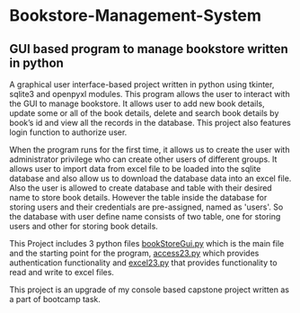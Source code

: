 # Bookstore-Management-System

## GUI based program to manage bookstore written in python

A graphical user interface-based project written in python using tkinter, sqlite3 and openpyxl modules. This program allows the user to interact with the GUI to manage bookstore. It allows user to add new book details, update some or all of the book details, delete and search book details by book’s id and view all the records in the database. This project also features login function to authorize user. 

When the program runs for the first time, it allows us to create the user with administrator privilege who can create other users of different groups. It allows user to import data from excel file to be loaded into the sqlite database and also allow us to download the database data into an excel file. Also the user is allowed to create database and table with their desired name to store book details. However the table inside the database for storing users and their credentials are pre-assigned, named as 'users'. So the database with user define name consists of two table, one for storing users and other for storing book details.

This Project includes 3 python files <ins>bookStoreGui.py</ins> which is the main file and the starting point for the program, <ins>access23.py</ins> which provides authentication functionality and <ins>excel23.py</ins> that provides functionality to read and write to excel files. 

This project is an upgrade of my console based capstone project written as a part of bootcamp task.
